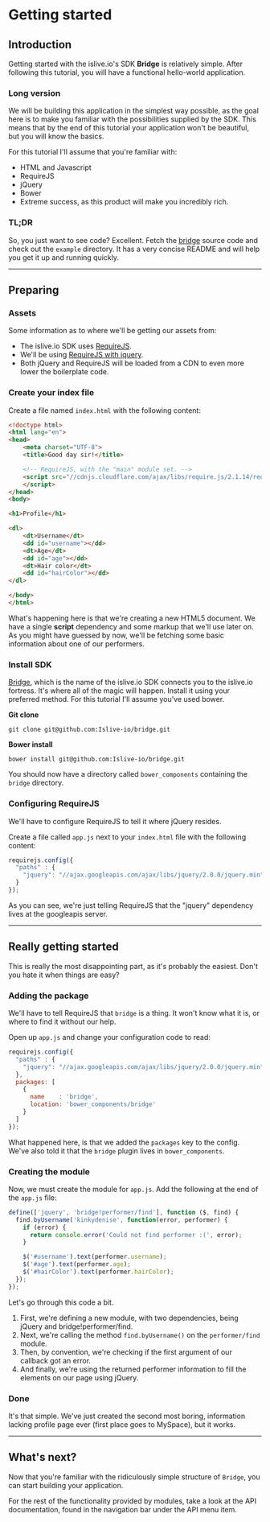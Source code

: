 Getting started
===============

Introduction
------------
Getting started with the islive.io's SDK **Bridge** is relatively simple.
After following this tutorial, you will have a functional hello-world application.

### Long version
We will be building this application in the simplest way possible, as the goal here is to
make you familiar with the possibilities supplied by the SDK.
This means that by the end of this tutorial your application won't be beautiful, but you will know the basics.

For this tutorial I'll assume that you're familiar with:

* HTML and Javascript
* RequireJS
* jQuery
* Bower
* Extreme success, as this product will make you incredibly rich.

### TL;DR
So, you just want to see code? Excellent.
Fetch the [bridge](https://github.com/Islive-io/bridge) source code and check out the `example` directory.
It has a very concise README and will help you get it up and running quickly.

---

Preparing
------------
### Assets
Some information as to where we'll be getting our assets from:

* The islive.io SDK uses [RequireJS](http://requirejs.org/).
* We'll be using [RequireJS with jquery](http://requirejs.org/docs/jquery.html).
* Both jQuery and RequireJS will be loaded from a CDN to even more lower the boilerplate code.

### Create your index file
Create a file named `index.html` with the following content:
```html
<!doctype html>
<html lang="en">
<head>
    <meta charset="UTF-8">
    <title>Good day sir!</title>

    <!-- RequireJS, with the "main" module set. -->
    <script src="//cdnjs.cloudflare.com/ajax/libs/require.js/2.1.14/require.min.js" data-main="app">
    </script>
</head>
<body>

<h1>Profile</h1>

<dl>
    <dt>Username</dt>
    <dd id="username"></dd>
    <dt>Age</dt>
    <dd id="age"></dd>
    <dt>Hair color</dt>
    <dd id="hairColor"></dd>
</dl>

</body>
</html>

```

What's happening here is that we're creating a new HTML5 document.
We have a single **script** dependency and some markup that we'll use later on.
As you might have guessed by now, we'll be fetching some basic information about one of our performers.

### Install SDK
[Bridge](https://github.com/Islive-io/bridge), which is the name of the islive.io SDK connects you to the islive.io fortress.
It's where all of the magic will happen. Install it using your preferred method. For this tutorial I'll assume you've used bower.

**Git clone**

`git clone git@github.com:Islive-io/bridge.git`

**Bower install**

`bower install git@github.com:Islive-io/bridge.git`

You should now have a directory called `bower_components` containing the `bridge` directory.

### Configuring RequireJS
We'll have to configure RequireJS to tell it where jQuery resides.

Create a file called `app.js` next to your `index.html` file with the following content:

```javascript
requirejs.config({
  "paths" : {
    "jquery": "//ajax.googleapis.com/ajax/libs/jquery/2.0.0/jquery.min"
  }
});
```

As you can see, we're just telling RequireJS that the "jquery" dependency lives at the googleapis server.

---

Really getting started
-------------------
This is really the most disappointing part, as it's probably the easiest. Don't you hate it when things are easy?

### Adding the package
We'll have to tell RequireJS that `bridge` is a thing. It won't know what it is, or where to find it without our help.

Open up `app.js` and change your configuration code to read:

```javascript
requirejs.config({
  "paths" : {
    "jquery": "//ajax.googleapis.com/ajax/libs/jquery/2.0.0/jquery.min"
  },
  packages: [
    {
      name    : 'bridge',
      location: 'bower_components/bridge'
    }
  ]
});
```

What happened here, is that we added the `packages` key to the config. We've also told it that the `bridge` plugin lives in `bower_components`.

### Creating the module
Now, we must create the module for `app.js`. Add the following at the end of the `app.js` file:

```javascript
define(['jquery', 'bridge!performer/find'], function ($, find) {
  find.byUsername('kinkydenise', function(error, performer) {
    if (error) {
      return console.error('Could not find performer :(', error);
    }

    $('#username').text(performer.username);
    $('#age').text(performer.age);
    $('#hairColor').text(performer.hairColor);
  });
});
```

Let's go through this code a bit.

1. First, we're defining a new module, with two dependencies, being jQuery and bridge!performer/find.
2. Next, we're calling the method `find.byUsername()` on the `performer/find` module.
3. Then, by convention, we're checking if the first argument of our callback got an error.
4. And finally, we're using the returned performer information to fill the elements on our page using jQuery.

### Done
It's that simple. We've just created the second most boring, information lacking profile page ever (first place goes to MySpace), but it works.

---

What's next?
------------
Now that you're familiar with the ridiculously simple structure of `Bridge`, you can start building your application.

For the rest of the functionality provided by modules, take a look at the API documentation, found in the navigation bar under the API menu item.
